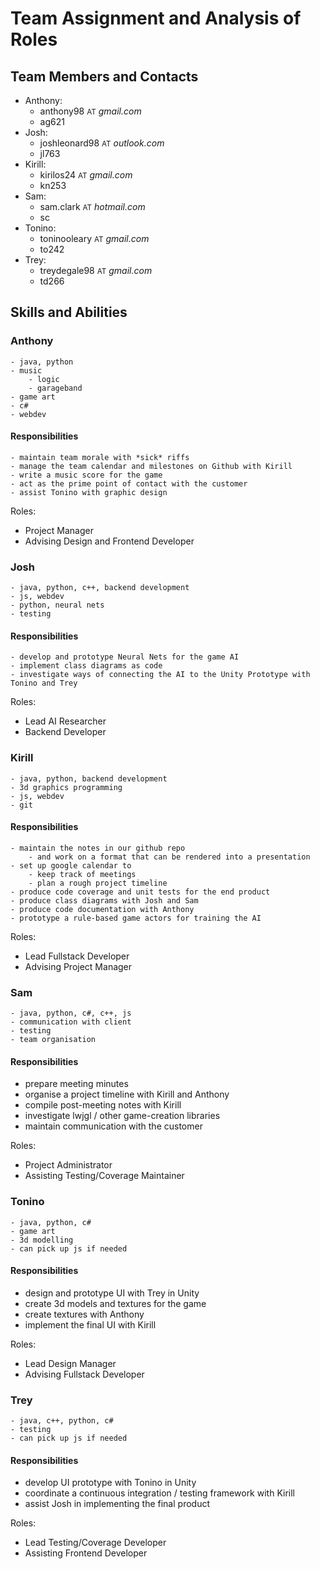 # Team Assignment and Analysis of Roles #

## Team Members and Contacts ##

- Anthony:
	- anthony98 <small>AT</small> _gmail.com_
	- ag621
- Josh:
	- joshleonard98 <small>AT</small> _outlook.com_
	- jl763
- Kirill:
	- kirilos24 <small>AT</small> _gmail.com_
	- kn253
- Sam:
	- sam.clark <small>AT</small> _hotmail.com_
	- sc
- Tonino:
	- toninooleary <small>AT</small> _gmail.com_
	- to242
- Trey:
	- treydegale98 <small>AT</small> _gmail.com_
	- td266

## Skills and Abilities ##

### Anthony ###
	- java, python
	- music
		- logic
		- garageband
	- game art
	- c#
	- webdev

#### Responsibilities ####
	- maintain team morale with *sick* riffs
	- manage the team calendar and milestones on Github with Kirill
	- write a music score for the game
	- act as the prime point of contact with the customer 
	- assist Tonino with graphic design

Roles:
- Project Manager
- Advising Design and Frontend Developer

### Josh ###
	- java, python, c++, backend development
	- js, webdev
	- python, neural nets
	- testing

#### Responsibilities ####
	- develop and prototype Neural Nets for the game AI
	- implement class diagrams as code
	- investigate ways of connecting the AI to the Unity Prototype with Tonino and Trey

Roles:
- Lead AI Researcher
- Backend Developer

### Kirill ###
	- java, python, backend development
	- 3d graphics programming
	- js, webdev
	- git

#### Responsibilities ####
	- maintain the notes in our github repo
		- and work on a format that can be rendered into a presentation
	- set up google calendar to
		- keep track of meetings 
		- plan a rough project timeline
	- produce code coverage and unit tests for the end product
	- produce class diagrams with Josh and Sam
	- produce code documentation with Anthony
	- prototype a rule-based game actors for training the AI

Roles:
- Lead Fullstack Developer
- Advising Project Manager

### Sam ###
	- java, python, c#, c++, js
	- communication with client
	- testing
	- team organisation

#### Responsibilities ####
- prepare meeting minutes
- organise a project timeline with Kirill and Anthony
- compile post-meeting notes with Kirill
- investigate lwjgl / other game-creation libraries
- maintain communication with the customer

Roles:
- Project Administrator
- Assisting Testing/Coverage Maintainer

### Tonino ###
	- java, python, c#
	- game art
	- 3d modelling
	- can pick up js if needed

#### Responsibilities ####
- design and prototype UI with Trey in Unity
- create 3d models and textures for the game
- create textures with Anthony
- implement the final UI with Kirill

Roles:
- Lead Design Manager
- Advising Fullstack Developer

### Trey ###
	- java, c++, python, c#
	- testing
	- can pick up js if needed

#### Responsibilities ####
- develop UI prototype with Tonino in Unity
- coordinate a continuous integration / testing framework with Kirill
- assist Josh in implementing the final product

Roles:
- Lead Testing/Coverage Developer
- Assisting Frontend Developer

